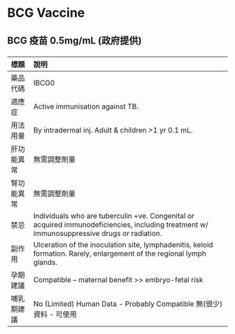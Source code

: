 # BCG Vaccine

## BCG 疫苗 0.5mg/mL (政府提供)

##### 

| 標題       | 說明                                                                                                                                        |
|:-----------|:--------------------------------------------------------------------------------------------------------------------------------------------|
| 藥品代碼   | IBCG0                                                                                                                                       |
| 適應症     | Active immunisation against TB.                                                                                                             |
| 用法用量   | By intradermal inj. Adult & children >1 yr 0.1 mL.                                                                                          |
| 肝功能異常 | 無需調整劑量                                                                                                                                |
| 腎功能異常 | 無需調整劑量                                                                                                                                |
| 禁忌       | Individuals who are tuberculin +ve. Congenital or acquired immunodeficiencies, including treatment w/ immunosuppressive drugs or radiation. |
| 副作用     | Ulceration of the inoculation site, lymphadenitis, keloid formation. Rarely, enlargement of the regional lymph glands.                      |
| 孕期建議   | Compatible – maternal benefit >> embryo-fetal risk                                                                                          |
| 哺乳期建議 | No (Limited) Human Data - Probably Compatible 無(很少)資料 - 可使用                                                                         |

